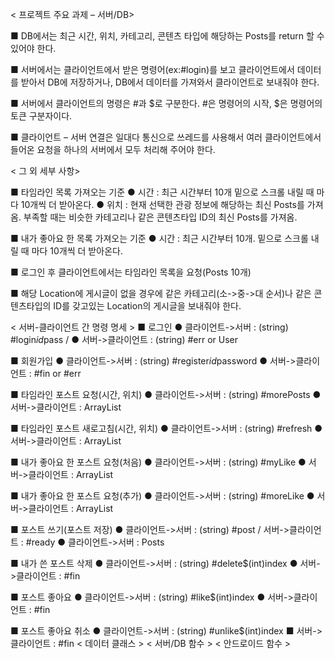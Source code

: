 
< 프로젝트 주요 과제 – 서버/DB>

■ DB에서는 최근 시간, 위치, 카테고리, 콘텐츠 타입에 해당하는 Posts를 return 할 수 있어야 한다. 

■ 서버에서는 클라이언트에서 받은 명령어(ex:#login)를 보고 클라이언트에서 데이터를 받아서 DB에 저장하거나, DB에서 데이터를 가져와서 클라이언트로 보내줘야 한다.

■ 서버에서 클라이언트의 명령은 #과 $로 구분한다. #은 명령어의 시작, $은 명령어의 토큰 구분자이다.

■ 클라이언트 – 서버 연결은 일대다 통신으로 쓰레드를 사용해서 여러 클라이언트에서 들어온 요청을 하나의 서버에서 모두 처리해 주어야 한다.


< 그 외 세부 사항>

■ 타임라인 목록 가져오는 기준
● 시간 : 최근 시간부터 10개 밑으로 스크롤 내릴 때 마다 10개씩 더 받아온다.
● 위치 : 현재 선택한 관광 정보에 해당하는 최신 Posts를 가져옴. 부족할 때는 비슷한 카테고리나 같은 콘텐츠타입 ID의 최신 Posts를 가져옴.

■ 내가 좋아요 한 목록 가져오는 기준
● 시간 : 최근 시간부터 10개. 밑으로 스크롤 내릴 때 마다 10개씩 더 받아온다.

■ 로그인 후 클라이언트에서는 타임라인 목록을 요청(Posts 10개)

■ 해당 Location에 게시글이 없을 경우에 같은 카테고리(소->중->대 순서)나 같은 콘텐츠타입의 ID를 갖고있는 Location의 게시글을 보내줘야 한다.

< 서버-클라이언트 간 명령 명세 >
■ 로그인
● 클라이언트->서버 : (string) #login$id$pass / 
● 서버->클라이언트 : (string) #err or User

■ 회원가입
● 클라이언트->서버 : (string) #register$id$password
● 서버->클라이언트 : #fin or #err

■ 타임라인 포스트 요청(시간, 위치)
● 클라이언트->서버 : (string) #morePosts
● 서버->클라이언트 : ArrayList<Posts>

■ 타임라인 포스트 새로고침(시간, 위치)
● 클라이언트->서버 : (string) #refresh
● 서버->클라이언트 : ArrayList<Posts>

■ 내가 좋아요 한 포스트 요청(처음)
● 클라이언트->서버 : (string) #myLike
● 서버->클라이언트 : ArrayList<Posts>

■ 내가 좋아요 한 포스트 요청(추가)
● 클라이언트->서버 : (string) #moreLike
● 서버->클라이언트 : ArrayList<Posts>

■ 포스트 쓰기(포스트 저장)
● 클라이언트->서버 : (string) #post / 서버->클라이언트 : #ready
● 클라이언트->서버 : Posts

■ 내가 쓴 포스트 삭제
● 클라이언트->서버 : (string) #delete$(int)index
● 서버->클라이언트 : #fin

■ 포스트 좋아요
● 클라이언트->서버 : (string) #like$(int)index
● 서버->클라이언트 : #fin

■ 포스트 좋아요 취소
● 클라이언트->서버 : (string) #unlike$(int)index
■ 서버->클라이언트 : #fin
< 데이터 클래스 >
< 서버/DB 함수 >
< 안드로이드 함수 >
